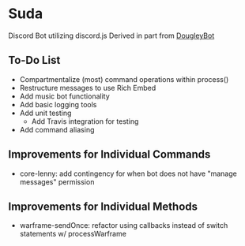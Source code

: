 # Suda
Discord Bot utilizing discord.js
Derived in part from [DougleyBot](https://github.com/SteamingMutt/DougleyBot)

## To-Do List
- Compartmentalize (most) command operations within process()
- Restructure messages to use Rich Embed
- Add music bot functionality
- Add basic logging tools
- Add unit testing
  - Add Travis integration for testing
- Add command aliasing

## Improvements for Individual Commands
- core-lenny: add contingency for when bot does not have "manage messages" permission

## Improvements for Individual Methods
- warframe-sendOnce: refactor using callbacks instead of switch statements w/ processWarframe
